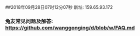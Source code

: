 ##2018年09月28日07时12分07秒 新址: 159.65.93.172
### 兔友常见问题及解答: https://github.com/wanggonging/d/blob/w/FAQ.md
